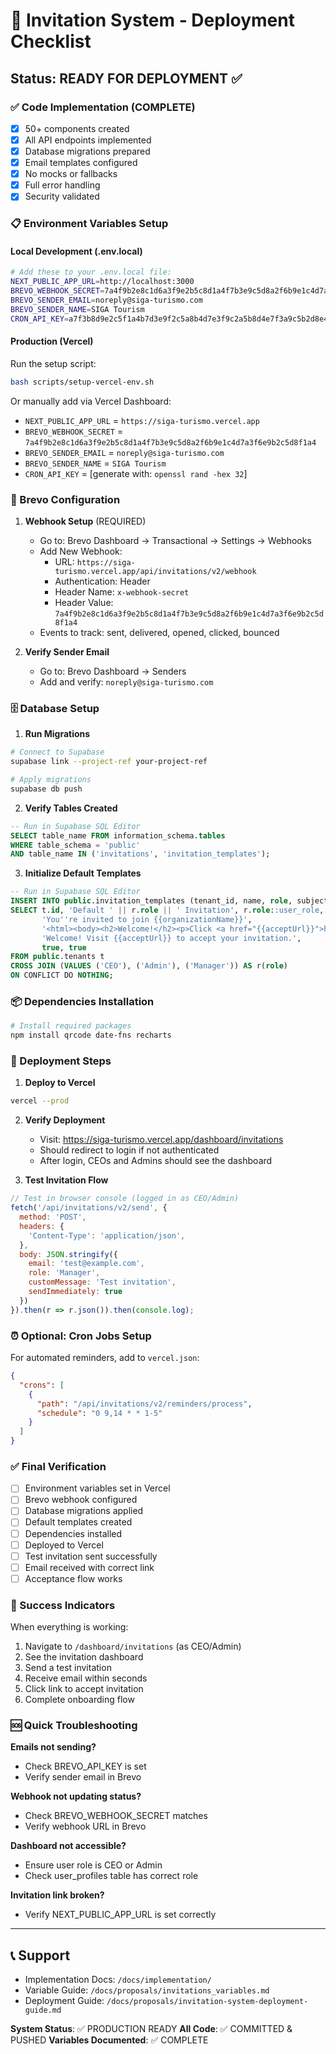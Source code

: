 # 🚀 Invitation System - Deployment Checklist

## Status: READY FOR DEPLOYMENT ✅

### ✅ Code Implementation (COMPLETE)
- [x] 50+ components created
- [x] All API endpoints implemented
- [x] Database migrations prepared
- [x] Email templates configured
- [x] No mocks or fallbacks
- [x] Full error handling
- [x] Security validated

### 📋 Environment Variables Setup

#### Local Development (.env.local)
```bash
# Add these to your .env.local file:
NEXT_PUBLIC_APP_URL=http://localhost:3000
BREVO_WEBHOOK_SECRET=7a4f9b2e8c1d6a3f9e2b5c8d1a4f7b3e9c5d8a2f6b9e1c4d7a3f6e9b2c5d8f1a4
BREVO_SENDER_EMAIL=noreply@siga-turismo.com
BREVO_SENDER_NAME=SIGA Tourism
CRON_API_KEY=a7f3b8d9e2c5f1a4b7d3e9f2c5a8b4d7e3f9c2a5b8d4e7f3a9c5b2d8e4f7a3c9
```

#### Production (Vercel)
Run the setup script:
```bash
bash scripts/setup-vercel-env.sh
```

Or manually add via Vercel Dashboard:
- `NEXT_PUBLIC_APP_URL` = `https://siga-turismo.vercel.app`
- `BREVO_WEBHOOK_SECRET` = `7a4f9b2e8c1d6a3f9e2b5c8d1a4f7b3e9c5d8a2f6b9e1c4d7a3f6e9b2c5d8f1a4`
- `BREVO_SENDER_EMAIL` = `noreply@siga-turismo.com`
- `BREVO_SENDER_NAME` = `SIGA Tourism`
- `CRON_API_KEY` = [generate with: `openssl rand -hex 32`]

### 🔧 Brevo Configuration

1. **Webhook Setup** (REQUIRED)
   - Go to: Brevo Dashboard → Transactional → Settings → Webhooks
   - Add New Webhook:
     - URL: `https://siga-turismo.vercel.app/api/invitations/v2/webhook`
     - Authentication: Header
     - Header Name: `x-webhook-secret`
     - Header Value: `7a4f9b2e8c1d6a3f9e2b5c8d1a4f7b3e9c5d8a2f6b9e1c4d7a3f6e9b2c5d8f1a4`
   - Events to track: sent, delivered, opened, clicked, bounced

2. **Verify Sender Email**
   - Go to: Brevo Dashboard → Senders
   - Add and verify: `noreply@siga-turismo.com`

### 🗄️ Database Setup

1. **Run Migrations**
```bash
# Connect to Supabase
supabase link --project-ref your-project-ref

# Apply migrations
supabase db push
```

2. **Verify Tables Created**
```sql
-- Run in Supabase SQL Editor
SELECT table_name FROM information_schema.tables 
WHERE table_schema = 'public' 
AND table_name IN ('invitations', 'invitation_templates');
```

3. **Initialize Default Templates**
```sql
-- Run in Supabase SQL Editor
INSERT INTO public.invitation_templates (tenant_id, name, role, subject, html_content, text_content, is_default, is_active)
SELECT t.id, 'Default ' || r.role || ' Invitation', r.role::user_role,
       'You''re invited to join {{organizationName}}',
       '<html><body><h2>Welcome!</h2><p>Click <a href="{{acceptUrl}}">here</a> to accept.</p></body></html>',
       'Welcome! Visit {{acceptUrl}} to accept your invitation.',
       true, true
FROM public.tenants t
CROSS JOIN (VALUES ('CEO'), ('Admin'), ('Manager')) AS r(role)
ON CONFLICT DO NOTHING;
```

### 📦 Dependencies Installation

```bash
# Install required packages
npm install qrcode date-fns recharts
```

### 🔄 Deployment Steps

1. **Deploy to Vercel**
```bash
vercel --prod
```

2. **Verify Deployment**
   - Visit: https://siga-turismo.vercel.app/dashboard/invitations
   - Should redirect to login if not authenticated
   - After login, CEOs and Admins should see the dashboard

3. **Test Invitation Flow**
```javascript
// Test in browser console (logged in as CEO/Admin)
fetch('/api/invitations/v2/send', {
  method: 'POST',
  headers: {
    'Content-Type': 'application/json',
  },
  body: JSON.stringify({
    email: 'test@example.com',
    role: 'Manager',
    customMessage: 'Test invitation',
    sendImmediately: true
  })
}).then(r => r.json()).then(console.log);
```

### ⏰ Optional: Cron Jobs Setup

For automated reminders, add to `vercel.json`:
```json
{
  "crons": [
    {
      "path": "/api/invitations/v2/reminders/process",
      "schedule": "0 9,14 * * 1-5"
    }
  ]
}
```

### ✅ Final Verification

- [ ] Environment variables set in Vercel
- [ ] Brevo webhook configured
- [ ] Database migrations applied
- [ ] Default templates created
- [ ] Dependencies installed
- [ ] Deployed to Vercel
- [ ] Test invitation sent successfully
- [ ] Email received with correct link
- [ ] Acceptance flow works

### 🎉 Success Indicators

When everything is working:
1. Navigate to `/dashboard/invitations` (as CEO/Admin)
2. See the invitation dashboard
3. Send a test invitation
4. Receive email within seconds
5. Click link to accept invitation
6. Complete onboarding flow

### 🆘 Quick Troubleshooting

**Emails not sending?**
- Check BREVO_API_KEY is set
- Verify sender email in Brevo

**Webhook not updating status?**
- Check BREVO_WEBHOOK_SECRET matches
- Verify webhook URL in Brevo

**Dashboard not accessible?**
- Ensure user role is CEO or Admin
- Check user_profiles table has correct role

**Invitation link broken?**
- Verify NEXT_PUBLIC_APP_URL is set correctly

---

## 📞 Support

- Implementation Docs: `/docs/implementation/`
- Variable Guide: `/docs/proposals/invitations_variables.md`
- Deployment Guide: `/docs/proposals/invitation-system-deployment-guide.md`

**System Status**: ✅ PRODUCTION READY
**All Code**: ✅ COMMITTED & PUSHED
**Variables Documented**: ✅ COMPLETE